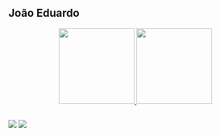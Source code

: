 ## João Eduardo

<div align="center">
  <a href="https://github.com/JoaoEduardoLima">
  <img height="150em" src="https://github-readme-stats.vercel.app/api?username=JoaoEduardoLima&show_icons=true&theme=radical&include_all_commits=true&count_private=true"/>
  <img height="150em" src="https://github-readme-stats.vercel.app/api/top-langs/?username=JoaoEduardoLima&layout=compact&langs_count=7&theme=radical"/>
</div>
  
##
  
<div>
  <a href="https://www.linkedin.com/in/joaoeduardoflima/" target="_blank"><img src="https://img.shields.io/badge/-LinkedIn-%230077B5?style=for-the-badge&logo=linkedin&logoColor=white" target="_blank"></a>
  <a href="https://joaoeduardolima.github.io/portfolio/" target="_blank"><img src="https://img.shields.io/badge/-Projeto-%230077B5?style=for-the-badge&logo=about.me&logoColor=white" target="_blank"></a> 
</div>
